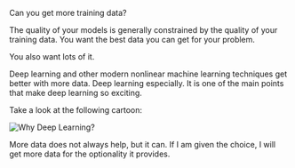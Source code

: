 Can you get more training data?

The quality of your models is generally constrained by the quality of your training data. You want the best data you can get for your problem.

You also want lots of it.

Deep learning and other modern nonlinear machine learning techniques get better with more data. Deep learning especially. It is one of the main points that make deep learning so exciting.

Take a look at the following cartoon:

![Why Deep Learning?](https://machinelearningmastery.com/wp-content/uploads/2016/08/Why-Deep-Learning-1024x742.png)

More data does not always help, but it can. If I am given the choice, I will get more data for the optionality it provides.